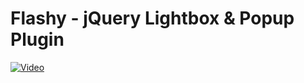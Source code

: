# Flashy - jQuery Lightbox & Popup Plugin

[![Video](http://img.youtube.com/vi/njKeoZobbYo/0.jpg)](https://www.youtube.com/watch?v=njKeoZobbYo)
